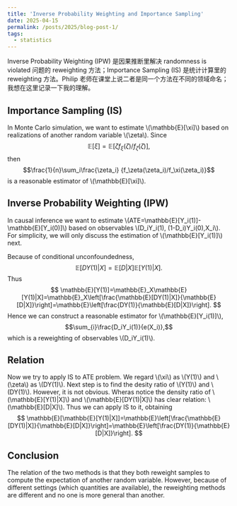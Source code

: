 ```yaml
---
title: 'Inverse Probability Weighting and Importance Sampling'
date: 2025-04-15
permalink: /posts/2025/blog-post-1/
tags:
  - statistics
---
```


Inverse Probability Weighting (IPW) 是因果推断里解决 randomness is violated 问题的 reweighting 方法；Importance Sampling (IS) 是统计计算里的 reweighting 方法。Philip 老师在课堂上说二者是同一个方法在不同的领域命名；我想在这里记录一下我的理解。

## Importance Sampling (IS)

In Monte Carlo simulation, we want to estimate \\(\mathbb{E}[\xi]\\) based on realizations of another random variable \\(\zeta\\). Since 
$$\mathbb{E}[\xi]=\mathbb{E}[\zeta f_\xi(\zeta)/f_\zeta(\zeta)],$$
then 
$$\frac{1}{n}\sum_i\frac{\zeta_i} {f_\zeta(\zeta_i)/f_\xi(\zeta_i)}$$ 
is a reasonable estimator of \\(\mathbb{E}[\xi]\\).

## Inverse Probability Weighting (IPW)

In causal inference we want to estimate \\(ATE=\mathbb{E}[Y_i(1)]-\mathbb{E}[Y_i(0)]\\) based on observables \\(D_iY_i(1), (1-D_i)Y_i(0),X_i\\). For simplicity, we will only discuss the estimation of \\(\mathbb{E}[Y_i(1)]\\) next. 

Because of conditional unconfoundedness,
$$
\mathbb{E}[DY(1)|X]=\mathbb{E}[D|X]\mathbb{E}[Y(1)|X].
$$
Thus 
$$
\mathbb{E}[Y(1)]=\mathbb{E}_X\mathbb{E}[Y(1)|X]=\mathbb{E}_X\left[\frac{\mathbb{E}[DY(1)|X]}{\mathbb{E}[D|X]}\right]=\mathbb{E}\left[\frac{DY(1)}{\mathbb{E}[D|X]}\right].
$$
Hence we can construct a reasonable estimator for \\(\mathbb{E}[Y_i(1)]\\),
$$\sum_{i}\frac{D_iY_i(1)}{e(X_i)},$$ 
which is a reweighting of observables \\(D_iY_i(1)\\). 

## Relation

Now we try to apply IS to ATE problem. We regard \\(\xi\\) as \\(Y(1)\\) and \\(\zeta\\) as \\(DY(1)\\). Next step is to find the desity ratio of \\(Y(1)\\) and \\(DY(1)\\). However, it is not obvious. Wheras notice the density ratio of \\(\mathbb{E}[Y(1)|X]\\) and \\(\mathbb{E}[DY(1)|X]\\) has clear relation: \\(\mathbb{E}[D|X]\\). Thus we can apply IS to it, obtaining
$$
\mathbb{E}[\mathbb{E}[Y(1)|X]]=\mathbb{E}\left[\frac{\mathbb{E}[DY(1)|X]}{\mathbb{E}[D|X]}\right]=\mathbb{E}\left[\frac{DY(1)}{\mathbb{E}[D|X]}\right].
$$


## Conclusion 
The relation of the two methods is that they both reweight samples to compute the expectation of another random variable. However, because of different settings (which quantities are available), the reweighting methods are different and no one is more general than another.